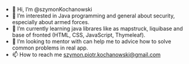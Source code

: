 - 👋 Hi, I’m @szymonKochanowski
- 👀 I’m interested in Java programming and general about security, especially about armed forces.
- 🌱 I’m currently learning java librares like as mapstruck, liquibase and base of fronted (HTML, CSS, JavaScript, Thymeleaf).
- 💞️ I’m looking to mentor with can help me to advice how to solve common problems in real app. 
- 📫 How to reach me szymon.piotr.kochanowski@gmail.com

<!---
szymonKochanowski/szymonKochanowski is a ✨ special ✨ repository because its `README.md` (this file) appears on your GitHub profile.
You can click the Preview link to take a look at your changes.
--->
